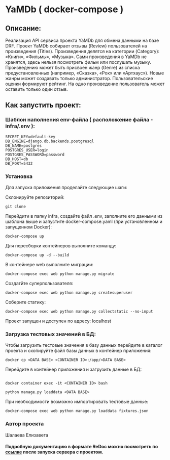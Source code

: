 # YaMDb ( docker-compose )


## Описание: 

Реализация API сервиса проекта YaMDb для обмена данными на базе DRF. Проект YaMDb cобирает отзывы (Review) пользователей на произведения (Titles). Произведения делятся на категории (Category): «Книги», «Фильмы», «Музыка». Сами произведения в YaMDb не хранятся, здесь нельзя посмотреть фильм или послушать музыку. 
Произведению может быть присвоен жанр (Genre) из списка предустановленных (например, «Сказка», «Рок» или «Артхаус»). Новые жанры может создавать только администратор. Пользовательские оценки формируют рейтинг. На одно произведение пользователь может оставить только один отзыв. 

## Как запустить проект: 

### Шаблон наполнения env-файла ( расположение файла - infra/.env ):
``` 
SECRET_KEY=default-key
DB_ENGINE=django.db.backends.postgresql
DB_NAME=postgres
POSTGRES_USER=login
POSTGRES_PASSWORD=password
DB_HOST=db
DB_PORT=5432
```

### Установка
Для запуска приложения проделайте следующие шаги:


Склонируйте репозиторий:
``` 
git clone 
``` 
Перейдити в папку infra, создайте файл .env, заполните его данными из шаблона выше и запустите docker-compose.yaml (при установленном и запущенном Docker):
``` 
docker-compose up
``` 
Для пересборки контейнеров выполните команду:
``` 
docker-compose up -d --build
``` 
В контейнере web выполните миграции:
``` 
docker-compose exec web python manage.py migrate
``` 
Создатйте суперпользователя:
``` 
docker-compose exec web python manage.py createsuperuser
``` 
Соберите статику:
``` 
docker-compose exec web python manage.py collectstatic --no-input
``` 
Проект запущен и доступен по адресу: localhost


### Загрузка тестовых значений в БД:


Чтобы загрузить тестовые значения в базу данных перейдите в каталог проекта и скопируйте файл базы данных в контейнер приложения:
``` 
docker cp <DATA BASE> <CONTAINER ID>:/app/<DATA BASE>
``` 
Перейдите в контейнер приложения и загрузить данные в БД:
``` 

docker container exec -it <CONTAINER ID> bash
```
```
python manage.py loaddata <DATA BASE> 
``` 

При необходимости возможно импортировать тестовые данные:
```
docker-compose exec web python manage.py loaddata fixtures.json
```
### Автор проекта
Шалаева Елизавета

#### Подробную документацию в формате ReDoc можно посмотреть по [ссылке](http://127.0.0.1:8000/redoc/) после запуска сервера с проектом.
